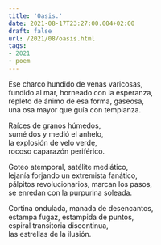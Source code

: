 ```yaml
---
title: 'Oasis.'
date: 2021-08-17T23:27:00.004+02:00
draft: false
url: /2021/08/oasis.html
tags: 
- 2021
- poem
---
```


Ese charco hundido de venas varicosas,  
fundido al mar, horneado con la esperanza,  
repleto de ánimo de esa forma, gaseosa,  
una osa mayor que guía con templanza.  

Raíces de granos húmedos,  
sumé dos y medió el anhelo,  
la explosión de velo verde,  
rocoso caparazón periférico.  

Goteo atemporal, satélite mediático,  
lejanía forjando un extremista fanático,  
pálpitos revolucionarios, marcan los pasos,  
se enredan con la purpurina soleada.  

Cortina ondulada, manada de desencantos,  
estampa fugaz, estampida de puntos,  
espiral transitoria discontinua,  
las estrellas de la ilusión.  